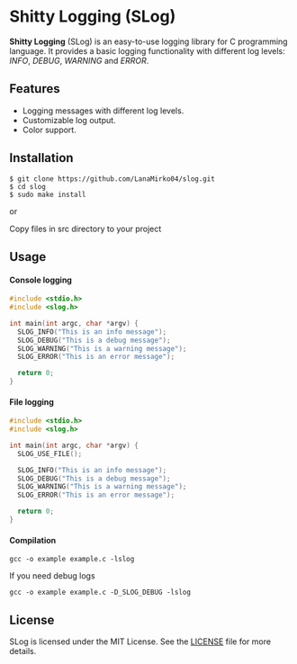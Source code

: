 # Shitty Logging (SLog)

**Shitty Logging** (SLog) is an easy-to-use logging library for C programming language. It provides a basic logging functionality with different log levels: *INFO*, *DEBUG*, *WARNING* and *ERROR*.

## Features

- Logging messages with different log levels.
- Customizable log output.
- Color support.

## Installation

```shell
$ git clone https://github.com/LanaMirko04/slog.git
$ cd slog
$ sudo make install
```

or

Copy files in src directory to your project

## Usage
#### Console logging
```c
#include <stdio.h>
#include <slog.h>

int main(int argc, char *argv) {
  SLOG_INFO("This is an info message");
  SLOG_DEBUG("This is a debug message");
  SLOG_WARNING("This is a warning message");
  SLOG_ERROR("This is an error message");

  return 0;
}
```

#### File logging
```c
#include <stdio.h>
#include <slog.h>

int main(int argc, char *argv) {
  SLOG_USE_FILE();

  SLOG_INFO("This is an info message");
  SLOG_DEBUG("This is a debug message");
  SLOG_WARNING("This is a warning message");
  SLOG_ERROR("This is an error message");

  return 0;
}
```

#### Compilation
```shell
gcc -o example example.c -lslog
```
If you need debug logs
```shell
gcc -o example example.c -D_SLOG_DEBUG -lslog
```

## License
SLog is licensed under the MIT License. See the [LICENSE](LICENSE) file for more details.
